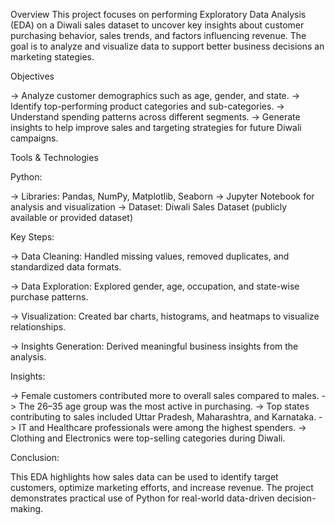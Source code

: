 Overview
This project focuses on performing Exploratory Data Analysis (EDA) on a Diwali sales dataset to uncover key insights about customer purchasing behavior,
sales trends, and factors influencing revenue. The goal is to analyze and visualize data to support better business decisions an marketing stategies. 


Objectives

-> Analyze customer demographics such as age, gender, and state.
-> Identify top-performing product categories and sub-categories.
-> Understand spending patterns across different segments.
-> Generate insights to help improve sales and targeting strategies for future Diwali campaigns.

Tools & Technologies

Python:

-> Libraries: Pandas, NumPy, Matplotlib, Seaborn
-> Jupyter Notebook for analysis and visualization
-> Dataset: Diwali Sales Dataset (publicly available or provided dataset)

Key Steps: 

-> Data Cleaning:
  Handled missing values, removed duplicates, and standardized data formats.

-> Data Exploration:
  Explored gender, age, occupation, and state-wise purchase patterns.

-> Visualization:
  Created bar charts, histograms, and heatmaps to visualize relationships.

-> Insights Generation:
  Derived meaningful business insights from the analysis.

Insights: 

-> Female customers contributed more to overall sales compared to males.
-> The 26–35 age group was the most active in purchasing.
-> Top states contributing to sales included Uttar Pradesh, Maharashtra, and Karnataka.
-> IT and Healthcare professionals were among the highest spenders.
-> Clothing and Electronics were top-selling categories during Diwali.

Conclusion: 

This EDA highlights how sales data can be used to identify target customers, optimize marketing efforts, and increase revenue.
The project demonstrates practical use of Python for real-world data-driven decision-making.



  
